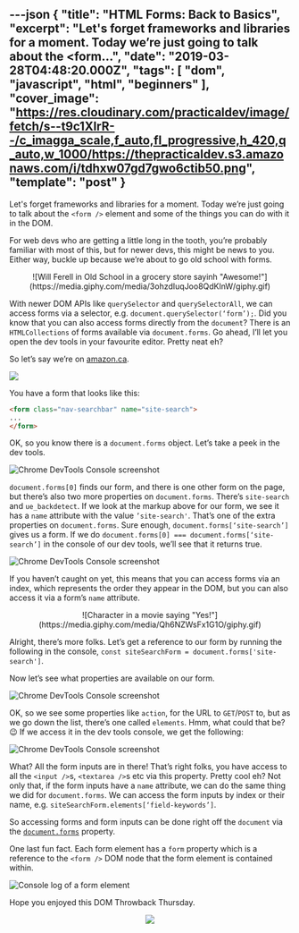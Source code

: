 ---json
{
  "title": "HTML Forms: Back to Basics",
  "excerpt": "Let's forget frameworks and libraries for a moment. Today we’re just going to talk about the &lt;form...",
  "date": "2019-03-28T04:48:20.000Z",
  "tags": [
    "dom",
    "javascript",
    "html",
    "beginners"
  ],
  "cover_image": "https://res.cloudinary.com/practicaldev/image/fetch/s--t9c1XIrR--/c_imagga_scale,f_auto,fl_progressive,h_420,q_auto,w_1000/https://thepracticaldev.s3.amazonaws.com/i/tdhxw07gd7gwo6ctib50.png",
  "template": "post"
}
---
Let's forget frameworks and libraries for a moment. Today we’re just going to talk about the `<form />` element and some of the things you can do with it in the DOM.

For web devs who are getting a little long in the tooth, you’re probably familiar with most of this, but for newer devs, this might be news to you. Either way, buckle up because we’re about to go old school with forms.

<center>
![Will Ferell in Old School in a grocery store sayinh "Awesome!"](https://media.giphy.com/media/3ohzdIuqJoo8QdKlnW/giphy.gif)
</center>

With newer DOM APIs like `querySelector` and `querySelectorAll`, we can access forms via a selector, e.g. `document.querySelector(‘form’);`. Did you know that you can also access forms directly from the `document`? There is an `HTMLCollections` of forms available via `document.forms`. Go ahead, I’ll let you open the dev tools in your favourite editor. Pretty neat eh?

So let’s say we’re on [amazon.ca](https://amazon.ca).

![](https://www.iamdeveloper.com/img/form-in-dev-tools.png)

You have a form that looks like this:

```html
<form class="nav-searchbar" name="site-search">
...
</form>
```

OK, so you know there is a `document.forms` object. Let’s take a peek in the dev tools.

![Chrome DevTools Console screenshot](https://www.iamdeveloper.com/img/form-in-dev-tools2.png "Chrome DevTools Console screenshot")

`document.forms[0]` finds our form, and there is one other form on the page, but there’s also two more properties on `document.forms`. There’s `site-search` and `ue_backdetect`. If we look at the markup above for our form, we see it has a `name` attribute with the value `’site-search'`. That’s one of the extra properties on `document.forms`. Sure enough, `document.forms[‘site-search’]` gives us a form. If we do `document.forms[0] === document.forms[‘site-search’]` in the console of our dev tools, we’ll see that it returns true.

![Chrome DevTools Console screenshot](https://www.iamdeveloper.com/img/form-in-dev-tools3.png "Chrome DevTools Console screenshot")

If you haven’t caught on yet, this means that you can access forms via an index, which represents the order they appear in the DOM, but you can also access it via a form’s `name` attribute.

<center>
![Character in a movie saying "Yes!"](https://media.giphy.com/media/Qh6NZWsFx1G1O/giphy.gif)
</center>

Alright, there’s more folks. Let’s get a reference to our form by running the following in the console, `const siteSearchForm = document.forms['site-search']`.

Now let’s see what properties are available on our form.

![Chrome DevTools Console screenshot](https://www.iamdeveloper.com/img/form-properties.gif "Chrome DevTools Console screenshot")

OK, so we see some properties like `action`, for the URL to `GET`/`POST` to, but as we go down the list, there’s one called `elements`. Hmm, what could that be? 😉 If we access it in the dev tools console, we get the following:

![Chrome DevTools Console screenshot](https://www.iamdeveloper.com/img/form-in-dev-tools4.png "Chrome DevTools Console screenshot")

What? All the form inputs are in there! That’s right folks, you have access to all the `<input />`s, `<textarea />`s etc via this property. Pretty cool eh? Not only that, if the form inputs have a `name` attribute, we can do the same thing we did for `document.forms`. We can access the form inputs by index or their name, e.g. `siteSearchForm.elements[‘field-keywords’]`.

So accessing forms and form inputs can be done right off the `document` via the [`document.forms`](https://developer.mozilla.org/en-US/docs/Web/API/Document/forms) property.

One last fun fact. Each form element has a `form` property which is a reference to the `<form />` DOM node that the form element is contained within.

![Console log of a form element](https://thepracticaldev.s3.amazonaws.com/i/ddf6hbntoqnde9u7i3ke.png)

Hope you enjoyed this DOM Throwback Thursday.

<center>
<img src="https://media.giphy.com/media/3h3ZcimVNfmi0MVvGA/giphy.gif" />
</center>
